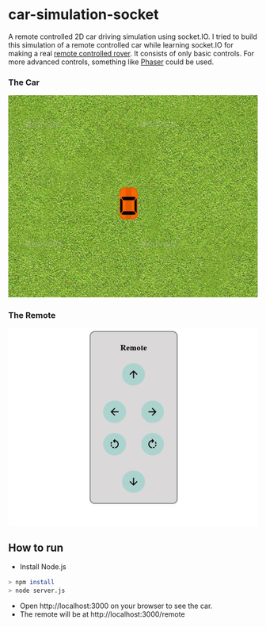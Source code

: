 # car-simulation-socket
A remote controlled 2D car driving simulation using socket.IO. I tried to build this simulation of a remote controlled car while learning socket.IO for making a real [remote controlled rover](https://techyexplorer.com/rover-control-from-cell-phone/). It consists of only basic controls. For more advanced controls, something like [Phaser](https://phaser.io/) could be used.

### The Car
![remote controlled car driving simulation using socket](./screenshots/car.JPG "The car")

### The Remote
![remote controlled car driving simulation using socket](./screenshots/remote.JPG "The remote")

## How to run
- Install Node.js
 
```bash
> npm install
> node server.js
```

- Open http://localhost:3000 on your browser to see the car.
- The remote will be at http://localhost:3000/remote

